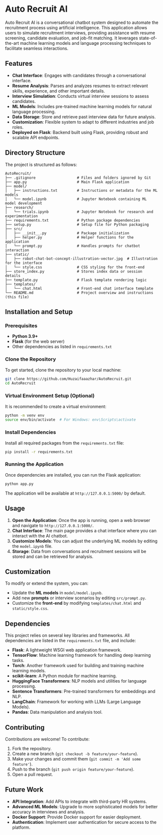 # Auto Recruit AI

Auto Recruit AI is a conversational chatbot system designed to automate the recruitment process using artificial intelligence. This application allows users to simulate recruitment interviews, providing assistance with resume screening, candidate evaluation, and job-fit matching. It leverages state-of-the-art machine learning models and language processing techniques to facilitate seamless interactions.

## Features

- **Chat Interface**: Engages with candidates through a conversational interface.
- **Resume Analysis**: Parses and analyzes resumes to extract relevant skills, experience, and other important details.
- **Interview Simulation**: Conducts virtual interview sessions to assess candidates.
- **ML Models**: Includes pre-trained machine learning models for natural language processing.
- **Data Storage**: Store and retrieve past interview data for future analysis.
- **Customization**: Flexible system to adapt to different industries and job roles.
- **Deployed on Flask**: Backend built using Flask, providing robust and scalable API endpoints.

## Directory Structure

The project is structured as follows:

```
AutoRecruit/
├── .gitignore                   # Files and folders ignored by Git
├── app.py                       # Main Flask application
├── model/
│   ├── instructions.txt         # Instructions or metadata for the ML models
│   └── model.ipynb              # Jupyter Notebook containing ML model development
├── research/
│   └── trials.ipynb             # Jupyter Notebook for research and experimentation
├── requirements.txt             # Python package dependencies
├── setup.py                     # Setup file for Python packaging
├── src/
│   ├── __init__.py              # Package initialization
│   ├── helper.py                # Helper functions for the application
│   └── prompt.py                # Handles prompts for chatbot interaction
├── static/
│   ├── robot-chat-bot-concept-illustration-vector.jpg  # Illustration for the interface
│   └── style.css                # CSS styling for the front-end
├── store_index.py               # Stores index data or session details
├── template.py                  # Flask template rendering logic
├── templates/
│   └── chat.html                # Front-end chat interface template
└── README.md                    # Project overview and instructions (this file)
```

## Installation and Setup

### Prerequisites

- **Python 3.9+**
- **Flask** (for the web server)
- Other dependencies as listed in `requirements.txt`

### Clone the Repository

To get started, clone the repository to your local machine:

```bash
git clone https://github.com/Huzaifaaazhar/AutoRecruit.git
cd AutoRecruit
```

### Virtual Environment Setup (Optional)

It is recommended to create a virtual environment:

```bash
python -m venv env
source env/bin/activate  # For Windows: env\Scripts\activate
```

### Install Dependencies

Install all required packages from the `requirements.txt` file:

```bash
pip install -r requirements.txt
```

### Running the Application

Once dependencies are installed, you can run the Flask application:

```bash
python app.py
```

The application will be available at `http://127.0.0.1:5000/` by default.

## Usage

1. **Open the Application**: Once the app is running, open a web browser and navigate to `http://127.0.0.1:5000/`.
2. **Chat Interface**: The main page provides a chat interface where you can interact with the AI chatbot.
3. **Customize Models**: You can adjust the underlying ML models by editing the `model.ipynb` file.
4. **Storage**: Data from conversations and recruitment sessions will be stored and can be retrieved for analysis.

## Customization

To modify or extend the system, you can:

- Update the **ML models** in `model/model.ipynb`.
- Add new **prompts** or interview scenarios by editing `src/prompt.py`.
- Customize the **front-end** by modifying `templates/chat.html` and `static/style.css`.

## Dependencies

This project relies on several key libraries and frameworks. All dependencies are listed in the `requirements.txt` file, and include:

- **Flask**: A lightweight WSGI web application framework.
- **TensorFlow**: Machine learning framework for handling deep learning tasks.
- **Torch**: Another framework used for building and training machine learning models.
- **scikit-learn**: A Python module for machine learning.
- **HuggingFace Transformers**: NLP models and utilities for language processing.
- **Sentence Transformers**: Pre-trained transformers for embeddings and NLP.
- **LangChain**: Framework for working with LLMs (Large Language Models).
- **Pandas**: Data manipulation and analysis tool.

## Contributing

Contributions are welcome! To contribute:

1. Fork the repository.
2. Create a new branch (`git checkout -b feature/your-feature`).
3. Make your changes and commit them (`git commit -m 'Add some feature'`).
4. Push to the branch (`git push origin feature/your-feature`).
5. Open a pull request.

## Future Work

- **API Integration**: Add APIs to integrate with third-party HR systems.
- **Advanced ML Models**: Upgrade to more sophisticated models for better accuracy in interviews and analysis.
- **Docker Support**: Provide Docker support for easier deployment.
- **Authentication**: Implement user authentication for secure access to the platform.
